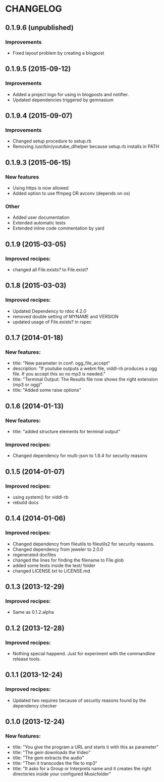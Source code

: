 # CHANGELOG

## 0.1.9.6 (unpublished)
### Improvements
* Fixed layout problem by creating a blogpost

## 0.1.9.5 (2015-09-12)
### Improvements
* Added a project logo for using in blogposts and notifier.
* Updated dependencies triggered by gemnasium

## 0.1.9.4 (2015-09-07)
### Improvements
* Changed setup procedure to setup.rb
* Removing /usr/bin/youtube_dlhelper because setup.rb installs in PATH

## 0.1.9.3 (2015-06-15)
### New features
* Using https is now allowed
* Added option to use ffmpeg OR avconv (depends on os)
### Other
* Added user documentation
* Extended automatic tests
* Extended inline code commentation by yard

## 0.1.9 (2015-03-05)
### Improved recipes:
* changed all File.exists? to File.exist?

## 0.1.8 (2015-03-03)
### Improved recipes:
* Updated Dependency to rdoc 4.2.0
* removed double setting of MYNAME and VERSION
* updated usage of File.exists? in rspec

## 0.1.7 (2014-01-18)
### New features:
* title: "New parameter in conf: ogg_file_accept"
* description: "If youtube outputs a webm file, viddl-rb produces a ogg file. If you accept this so no mp3 is needed."
* title: "Terminal Output: The Results file now shows the right extension (mp3 or ogg)"
* title: "Added some raise options"

## 0.1.6 (2014-01-13)
### New features:
* title: "added structure elements for terminal output"
### Improved recipes:
* Changed dependency for multi-json to 1.8.4 for security reasons

## 0.1.5 (2014-01-07)
### Improved recipes:
* using system() for viddl-rb
* rebuild docs

## 0.1.4 (2014-01-06)
### Improved recipes:
* Changed dependency from fileutils to fileutils2 for security reasons.
* Changed dependency from jeweler to 2.0.0
* regenerated docfiles
* changed the lines for finding the filename to File.glob
* added some tests inside the test/ folder
* changed LICENSE.txt to LICENSE.md

## 0.1.3 (2013-12-29)
### Improved recipes:
* Same as 0.1.2.alpha

## 0.1.2 (2013-12-28)
### Improved recipes:
* Nothing special happend. Just for experiment with the commandline release 
tools.

## 0.1.1 (2013-12-24)
### Improved recipes:
* Updated two requires because of security reasons found by the dependency 
checker

## 0.1.0 (2013-12-24)
### New features:
* title: "You give the program a URL and starts it with this as parameter"
* title: "The gem downloads the Video"
* title: "The gem extracts the audio"
* title: "Then it transcodes the file to mp3"
* title: "It asks for a Group or Interprets name and it creates the right 
directories inside your configured Musicfolder"
